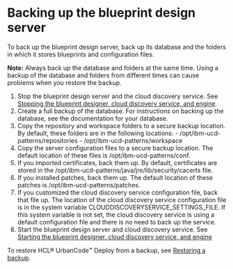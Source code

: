 # Backing up the blueprint design server

To back up the blueprint design server, back up its database and the folders in which it stores blueprints and configuration files.

**Note:** Always back up the database and folders at the same time. Using a backup of the database and folders from different times can cause problems when you restore the backup.

1.   Stop the blueprint design server and the cloud discovery service. See [Stopping the blueprint designer, cloud discovery service, and engine](stop_patterns.md).
2.   Create a full backup of the database. For instructions on backing up the database, see the documentation for your database.
3.   Copy the repository and workspace folders to a secure backup location. By default, these folders are in the following locations:
    -   /opt/ibm-ucd-patterns/repositories
    -   /opt/ibm-ucd-patterns/workspace
4.   Copy the server configuration files to a secure backup location. The default location of these files is /opt/ibm-ucd-patterns/conf.
5.   If you imported certificates, back them up. By default, certificates are stored in the /opt/ibm-ucd-patterns/java/jre/lib/security/cacerts file.
6.   If you installed patches, back them up. The default location of these patches is /opt/ibm-ucd-patterns/patches.
7.   If you customized the cloud discovery service configuration file, back that file up. The location of the cloud discovery service configuration file is in the system variable CLOUDDISCOVERYSERVICE\_SETTINGS\_FILE. If this system variable is not set, the cloud discovery service is using a default configuration file and there is no need to back up the service.
8.   Start the blueprint design server and cloud discovery service. See [Starting the blueprint designer, cloud discovery service, and engine](start_patterns.md) 

To restore HCL® UrbanCode™ Deploy from a backup, see [Restoring a backup](../../com.ibm.udeploy.doc/topics/arch_data_recovery.md).

